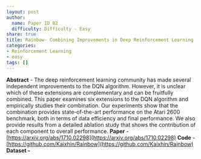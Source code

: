 ```yaml
---
layout: post
author:
  name: Paper ID 82
  difficulty: Difficulty - Easy
share: true
title: Rainbow- Combining Improvements in Deep Reinforcement Learning
categories:
- Reinforcement Learning
- easy
tags: []
---
```

**Abstract** - The deep reinforcement learning community has made several independent improvements to the DQN algorithm. However, it is unclear which of these extensions are complementary and can be fruitfully combined. This paper examines six extensions to the DQN algorithm and empirically studies their combination. Our experiments show that the combination provides state-of-the-art performance on the Atari 2600 benchmark, both in terms of data efficiency and final performance. We also provide results from a detailed ablation study that shows the contribution of each component to overall performance.
**Paper** - [https://arxiv.org/abs/1710.02298](https://arxiv.org/abs/1710.02298)
**Code** - [https://github.com/Kaixhin/Rainbow](https://github.com/Kaixhin/Rainbow)
**Dataset -** []()
    